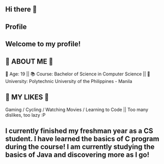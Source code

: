 ## Hi there 👋

## Profile

## Welcome to my profile!

## 🔎 ABOUT ME 🔎
👨 Age: 19
|| 📚 Course: Bachelor of Science in Computer Science
|| 🏫 University: Polytechnic University of the Philippines - Manila

## 🙌 MY LIKES 🙌 
Gaming
/ Cycling
/ Watching Movies
/ Learning to Code
|| Too many dislikes, too lazy :P

## I currently finished my freshman year as a CS student. I have learned the basics of C program during the course! I am currently studying the basics of Java and discovering more as I go!


<!--
**CupNoodlez/CupNoodlez** is a ✨ _special_ ✨ repository because its `README.md` (this file) appears on your GitHub profile.

Here are some ideas to get you started:

- 🔭 I’m currently working on ...
- 🌱 I’m currently learning ...
- 👯 I’m looking to collaborate on ...
- 🤔 I’m looking for help with ...
- 💬 Ask me about ...
- 📫 How to reach me: ...
- 😄 Pronouns: ...
- ⚡ Fun fact: ...
-->
